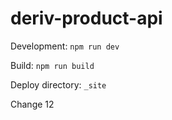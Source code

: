 # deriv-product-api

Development: `npm run dev`

Build: `npm run build`

Deploy directory: `_site`

Change 12
